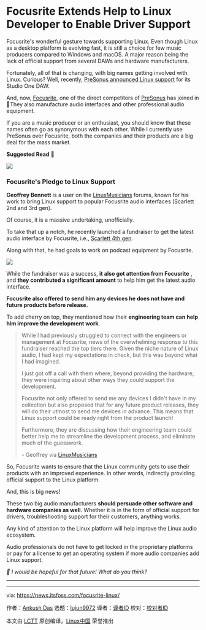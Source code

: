 [#]: subject: "Focusrite Extends Help to Linux Developer to Enable Driver Support"
[#]: via: "https://news.itsfoss.com/focusrite-linux/"
[#]: author: "Ankush Das https://news.itsfoss.com/author/ankush/"
[#]: collector: "lujun9972/lctt-scripts-1693450080"
[#]: translator: "geekpi"
[#]: reviewer: " "
[#]: publisher: " "
[#]: url: " "

Focusrite Extends Help to Linux Developer to Enable Driver Support
======
Focusrite's wonderful gesture towards supporting Linux.
Even though Linux as a desktop platform is evolving fast, it is still a choice for few music producers compared to Windows and macOS. A major reason being the lack of official support from several DAWs and hardware manufacturers.

Fortunately, all of that is changing, with big names getting involved with Linux. Curious? Well, recently, [PreSonus announced Linux support][1] for its Studio One DAW.

And, now, [Focusrite][2], one of the direct competitors of [PreSonus][3] has joined in 🤩They also manufacture audio interfaces and other professional audio equipment.

If you are a music producer or an enthusiast, you should know that these names often go as synonymous with each other. While I currently use PreSonus over Focusrite, both the companies and their products are a big deal for the mass market.

**Suggested Read** 📖

![][4]

### Focusrite's Pledge to Linux Support

**Geoffrey Bennett** is a user on the [LinuxMusicians][5] forums, known for his work to bring Linux support to popular Focusrite audio interfaces (Scarlett 2nd and 3rd gen).

Of course, it is a massive undertaking, unofficially.

To take that up a notch, he recently launched a fundraiser to get the latest audio interface by Focusrite, i.e., [Scarlett 4th gen][6].

Along with that, he had goals to work on podcast equipment by Focusrite.

![][7]

While the fundraiser was a success, **it also got attention from Focusrite** , and **they contributed a significant amount** to help him get the latest audio interface.

**Focusrite also offered to send him any devices he does not have and future products before release.**

To add cherry on top, they mentioned how their **engineering team can help him improve the development work**.

> While I had previously struggled to connect with the engineers or management at Focusrite, news of the overwhelming response to this fundraiser reached the top tiers there. Given the niche nature of Linux audio, I had kept my expectations in check, but this was beyond what I had imagined.
>
> I just got off a call with them where, beyond providing the hardware, they were inquiring about other ways they could support the development.
>
> Focusrite not only offered to send me any devices I didn't have in my collection but also proposed that for any future product releases, they will do their utmost to send me devices in advance. This means that Linux support could be ready right from the product launch!
>
> Furthermore, they are discussing how their engineering team could better help me to streamline the development process, and eliminate much of the guesswork.
>
> \- Geoffrey via [LinuxMusicians][8]

So, Focusrite wants to ensure that the Linux community gets to use their products with an improved experience. In other words, indirectly providing official support to the Linux platform.

And, this is big news!

These two big audio manufacturers **should persuade other software and hardware companies as well**. Whether it is in the form of official support for drivers, troubleshooting support for their customers, anything works.

Any kind of attention to the Linux platform will help improve the Linux audio ecosystem.

Audio professionals do not have to get locked in the proprietary platforms or pay for a license to get an operating system if more audio companies add Linux support.

_💬 I would be hopeful for that future! What do you think?_

* * *

--------------------------------------------------------------------------------

via: https://news.itsfoss.com/focusrite-linux/

作者：[Ankush Das][a]
选题：[lujun9972][b]
译者：[译者ID](https://github.com/译者ID)
校对：[校对者ID](https://github.com/校对者ID)

本文由 [LCTT](https://github.com/LCTT/TranslateProject) 原创编译，[Linux中国](https://linux.cn/) 荣誉推出

[a]: https://news.itsfoss.com/author/ankush/
[b]: https://github.com/lujun9972
[1]: https://news.itsfoss.com/studio-one-linux/
[2]: https://focusrite.com/
[3]: https://www.presonus.com/
[4]: https://itsfoss.com/content/images/size/w256h256/2022/12/android-chrome-192x192.png
[5]: https://linuxmusicians.com/
[6]: https://focusrite.com/scarlett/4th-generation
[7]: https://news.itsfoss.com/content/images/2023/10/go-fund-me-focusrite.jpg
[8]: https://linuxmusicians.com/viewtopic.php?t=26173&start=15
